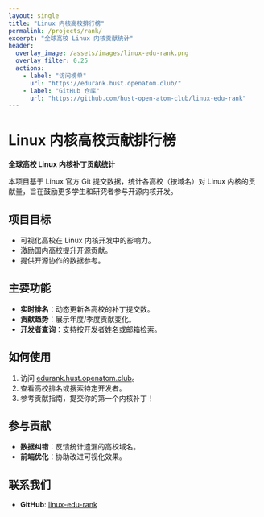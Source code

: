 ```yaml
---
layout: single
title: "Linux 内核高校排行榜"
permalink: /projects/rank/
excerpt: "全球高校 Linux 内核贡献统计"
header:
  overlay_image: /assets/images/linux-edu-rank.png
  overlay_filter: 0.25
  actions:
    - label: "访问榜单"
      url: "https://edurank.hust.openatom.club/"
    - label: "GitHub 仓库"
      url: "https://github.com/hust-open-atom-club/linux-edu-rank"
---
```


# Linux 内核高校贡献排行榜

**全球高校 Linux 内核补丁贡献统计**

本项目基于 Linux 官方 Git 提交数据，统计各高校（按域名）对 Linux 内核的贡献量，旨在鼓励更多学生和研究者参与开源内核开发。

## 项目目标
- 可视化高校在 Linux 内核开发中的影响力。
- 激励国内高校提升开源贡献。
- 提供开源协作的数据参考。

## 主要功能
- **实时排名**：动态更新各高校的补丁提交数。
- **贡献趋势**：展示年度/季度贡献变化。
- **开发者查询**：支持按开发者姓名或邮箱检索。

## 如何使用
1. 访问 [edurank.hust.openatom.club](https://edurank.hust.openatom.club/)。
2. 查看高校排名或搜索特定开发者。
3. 参考贡献指南，提交你的第一个内核补丁！

## 参与贡献
- **数据纠错**：反馈统计遗漏的高校域名。
- **前端优化**：协助改进可视化效果。

## 联系我们
- **GitHub**: [linux-edu-rank](https://github.com/hust-open-atom-club/linux-edu-rank)
<!-- - **邮箱**： -->